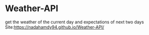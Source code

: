 # Weather-API
get the weather of the current day and expectations of next two days 
Site:https://nadahamdy94.github.io/Weather-API/
